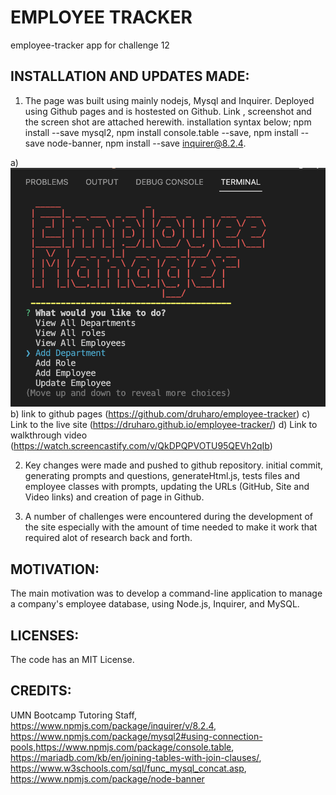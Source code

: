 # EMPLOYEE TRACKER
employee-tracker app for challenge 12

## INSTALLATION AND UPDATES MADE:
1. The page was built using mainly nodejs, Mysql and Inquirer. Deployed using Github pages and is hostested on Github. Link , screenshot and the screen shot are attached herewith. installation syntax below;
npm install --save mysql2,
npm install console.table --save,
npm install --save node-banner,
npm install --save inquirer@8.2.4.

a) ![image info](./utils/employeeTracker.png)
b) link to github pages (https://github.com/druharo/employee-tracker)
c) Link to the live site (https://druharo.github.io/employee-tracker/)
d) Link to walkthrough video (https://watch.screencastify.com/v/QkDPQPVOTU95QEVh2qIb)

2. Key changes were made and pushed to github repository. initial  commit, generating prompts and questions, generateHtml.js, tests files and employee classes with prompts, updating the URLs (GitHub, Site and Video links) and creation of page in Github.

3. A number of challenges were encountered during the development of the site especially with the amount of time needed to make it work that required alot of research back and forth. 

## MOTIVATION:
The main motivation was to develop a command-line application to manage a company's employee database, using Node.js, Inquirer, and MySQL.


## LICENSES:
The code has an MIT License.

## CREDITS:
UMN Bootcamp Tutoring Staff, https://www.npmjs.com/package/inquirer/v/8.2.4, https://www.npmjs.com/package/mysql2#using-connection-pools,https://www.npmjs.com/package/console.table, https://mariadb.com/kb/en/joining-tables-with-join-clauses/, https://www.w3schools.com/sql/func_mysql_concat.asp, https://www.npmjs.com/package/node-banner
